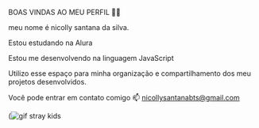 BOAS VINDAS AO MEU PERFIL 💙💙

meu nome é nicolly santana da silva.

Estou estudando na Alura

Estou me desenvolvendo na linguagem JavaScript

Utilizo esse espaço para minha organização e compartilhamento dos meu projetos desenvolvidos.

Você pode entrar em contato comigo 📫
nicollysantanabts@gmail.com

(![gif stray kids](https://github.com/niickkyy/niickky/assets/168577470/3f22f16b-1209-4acf-9c49-0ad59e66b50a)

